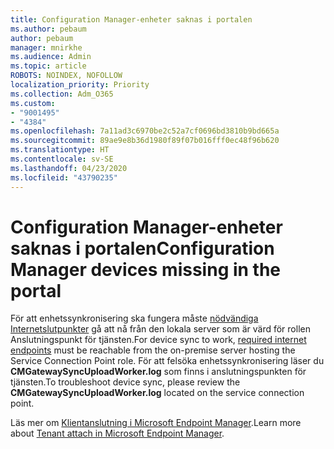 ```yaml
---
title: Configuration Manager-enheter saknas i portalen
ms.author: pebaum
author: pebaum
manager: mnirkhe
ms.audience: Admin
ms.topic: article
ROBOTS: NOINDEX, NOFOLLOW
localization_priority: Priority
ms.collection: Adm_O365
ms.custom:
- "9001495"
- "4384"
ms.openlocfilehash: 7a11ad3c6970be2c52a7cf0696bd3810b9bd665a
ms.sourcegitcommit: 89ae9e8b36d1980f89f07b016fff0ec48f96b620
ms.translationtype: HT
ms.contentlocale: sv-SE
ms.lasthandoff: 04/23/2020
ms.locfileid: "43790235"
---
```

# <a name="configuration-manager-devices-missing-in-the-portal"></a><span data-ttu-id="d817d-102">Configuration Manager-enheter saknas i portalen</span><span class="sxs-lookup"><span data-stu-id="d817d-102">Configuration Manager devices missing in the portal</span></span>

<span data-ttu-id="d817d-103">För att enhetssynkronisering ska fungera måste [nödvändiga Internetslutpunkter](https://docs.microsoft.com/configmgr/tenant-attach/device-sync-actions#internet-endpoints) gå att nå från den lokala server som är värd för rollen Anslutningspunkt för tjänsten.</span><span class="sxs-lookup"><span data-stu-id="d817d-103">For device sync to work, [required internet endpoints](https://docs.microsoft.com/configmgr/tenant-attach/device-sync-actions#internet-endpoints) must be reachable from the on-premise server hosting the Service Connection Point role.</span></span> <span data-ttu-id="d817d-104">För att felsöka enhetssynkronisering läser du **CMGatewaySyncUploadWorker.log** som finns i anslutningspunkten för tjänsten.</span><span class="sxs-lookup"><span data-stu-id="d817d-104">To troubleshoot device sync, please review the **CMGatewaySyncUploadWorker.log** located on the service connection point.</span></span>

<span data-ttu-id="d817d-105">Läs mer om [Klientanslutning i Microsoft Endpoint Manager](https://docs.microsoft.com/configmgr/tenant-attach/).</span><span class="sxs-lookup"><span data-stu-id="d817d-105">Learn more about [Tenant attach in Microsoft Endpoint Manager](https://docs.microsoft.com/configmgr/tenant-attach/).</span></span>
